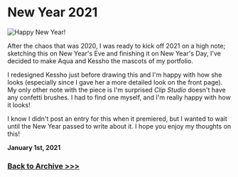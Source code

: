 # New Year 2021

<img src="https://raw.githubusercontent.com/arrowarchive/The-Arrowarchive/master/docs/images/SPACE/newyear.PNG" alt="Happy New Year!"
     onContextMenu="return false;">

After the chaos that was 2020, I was ready to kick off 2021 on a high note; sketching this on New Year's Eve and finishing it on New Year's Day, I've decided to make Aqua and Kessho the mascots of my portfolio. 

I redesigned Kessho just before drawing this and I'm happy with how she looks (especially since I gave her a more detailed look on the front page). My only other note with the piece is I'm surprised *Clip Studio* doesn't have any confetti brushes. I had to find one myself, and I'm really happy with how it looks!

I know I didn't post an entry for this when it premiered, but I wanted to wait until the New Year passed to write about it. I hope you enjoy my thoughts on this!

**January 1st, 2021**

### [Back to Archive >>>](https://arrowarchive.github.io/The-Arrowarchive/gallery)
